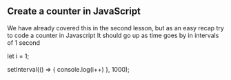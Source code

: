 ## Create a counter in JavaScript

We have already covered this in the second lesson, but as an easy recap try to code a counter in Javascript
It should go up as time goes by in intervals of 1 second


let  i = 1;

setInterval(() => {
    console.log(i++)
}, 1000);